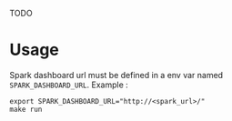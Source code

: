TODO

# Usage

Spark dashboard url must be defined in a env var named `SPARK_DASHBOARD_URL`.
Example :
````
export SPARK_DASHBOARD_URL="http://<spark_url>/"
make run
````
